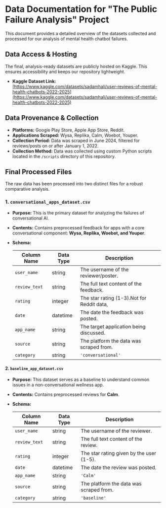 # Data Documentation for "The Public Failure Analysis" Project

This document provides a detailed overview of the datasets collected and processed
for our analysis of mental health chatbot failures.

## Data Access & Hosting

The final, analysis-ready datasets are publicly hosted on Kaggle. This ensures
accessibility and keeps our repository lightweight.

* **Kaggle Dataset Link:** [https://www.kaggle.com/datasets/sadamhali/user-reviews-of-mental-health-chatbots-2022-2025](https://www.kaggle.com/datasets/sadamhali/user-reviews-of-mental-health-chatbots-2022-2025)

## Data Provenance & Collection

* **Platforms:** Google Play Store, Apple App Store, Reddit.
* **Applications Scraped:** Wysa, Replika, Calm, Woebot, Youper.
* **Collection Period:** Data was scraped in June 2024, filtered for reviews/posts
on or after January 1, 2022.
* **Collection Method:** Data was collected using custom Python scripts located
in the `/scripts` directory of this repository.

## Final Processed Files

The raw data has been processed into two distinct files for a robust comparative
analysis.

### 1. `conversational_apps_dataset.csv`

* **Purpose:** This is the primary dataset for analyzing the failures of
conversational AI.
* **Contents:** Contains preprocessed feedback for apps with a core conversational
component: **Wysa, Replika, Woebot, and Youper**.
* **Schema:**

    | Column Name   | Data Type | Description                                  |
    |---------------|-----------|----------------------------------------------|
    | `user_name`   | string    | The username of the reviewer/poster.         |
    | `review_text` | string    | The full text content of the feedback.       |
    | `rating`      | integer   | The star rating (1-3).Not for Reddit data,   |
    | `date`        | datetime  | The date the feedback was posted.            |
    | `app_name`    | string    | The target application being discussed.      |
    | `source`      | string    | The platform the data was scraped from.      |
    | `category`    | string    | `'conversational'`                           |

#### 2. `baseline_app_dataset.csv`

* **Purpose:** This dataset serves as a baseline to understand common issues in
a non-conversational wellness app.
* **Contents:** Contains preprocessed reviews for **Calm**.
* **Schema:**

    | Column Name   | Data Type | Description                                   |
    |---------------|-----------|-----------------------------------------------|
    | `user_name`   | string    | The username of the reviewer.                 |
    | `review_text` | string    | The full text content of the review.          |
    | `rating`      | integer   | The star rating given by the user (1-5).      |
    | `date`        | datetime  | The date the review was posted.               |
    | `app_name`    | string    | `'Calm'`                                      |
    | `source`      | string    | The platform the data was scraped from.       |
    | `category`    | string    | `'baseline'`                                  |
